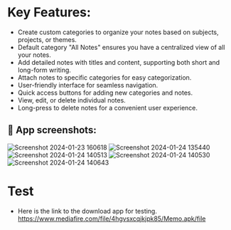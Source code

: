 # Key Features:
* Create custom categories to organize your notes based on subjects, projects, or themes.
* Default category "All Notes" ensures you have a centralized view of all your notes.
* Add detailed notes with titles and content, supporting both short and long-form writing.
* Attach notes to specific categories for easy categorization.
* User-friendly interface for seamless navigation.
* Quick access buttons for adding new categories and notes.
* View, edit, or delete individual notes.
* Long-press to delete notes for a convenient user experience.

## :eyes: App screenshots:
![Screenshot 2024-01-23 160618](https://github.com/mazineab/MEMO/assets/119409424/03c05d33-b3b3-4fc7-99c7-028b39cb12e8)
![Screenshot 2024-01-24 135440](https://github.com/mazineab/MEMO/assets/119409424/301e5456-4a68-4a56-8c09-9ef42502a437)
![Screenshot 2024-01-24 140513](https://github.com/mazineab/MEMO/assets/119409424/1dfedfee-f440-4665-b60a-78bd55a7f8c4)
![Screenshot 2024-01-24 140530](https://github.com/mazineab/MEMO/assets/119409424/46f29097-f1e9-44bf-9e3e-a221113d69c9)
![Screenshot 2024-01-24 140643](https://github.com/mazineab/MEMO/assets/119409424/aba3a938-403f-4536-a89a-12df86bda0ca)

# Test 
* Here is the link to the download app for testing.
  https://www.mediafire.com/file/4hgvsxcqjkjpk85/Memo.apk/file

